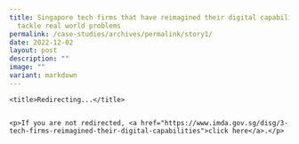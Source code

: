 ```yaml
---
title: Singapore tech firms that have reimagined their digital capabilities to
  tackle real world problems
permalink: /case-studies/archives/permalink/story1/
date: 2022-12-02
layout: post
description: ""
image: ""
variant: markdown
---
```



    
    
    <title>Redirecting...</title>


    <p>If you are not redirected, <a href="https://www.imda.gov.sg/disg/3-tech-firms-reimagined-their-digital-capabilities">click here</a>.</p>

